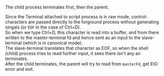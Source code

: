 The child process terminates first, then the parent.

Since the Terminal attached to script process is in raw mode, control-characters are passed directly to the forground process without generating singals (or `EOF` in the case of Ctrl+D).<br/>
So when we type Ctrl+D, this character is read into a buffer, and from there written to the master-terminal fd and hence sent as an input to the slave-terminal (which is in canonical mode).<br/>
The slave-terminal translates that character as EOF, so when the shell (child) process tries to read further input, it sees there isn't any an terminates.<br/>
After the child terminates, the parent will try to read from `masterFd`, get EIO error and exit.
